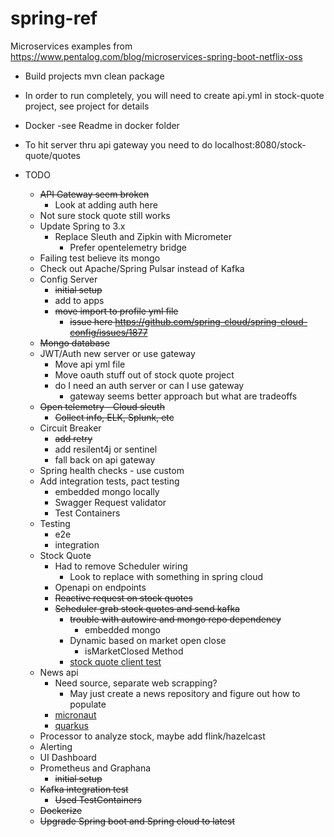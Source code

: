 # spring-ref
Microservices examples from https://www.pentalog.com/blog/microservices-spring-boot-netflix-oss

* Build projects mvn clean package
* In order to run completely, you will need to create api.yml in stock-quote project, see project for details
* Docker -see Readme in docker folder
* To hit server thru api gateway you need to do localhost:8080/stock-quote/quotes



* TODO
  * ~~API Gateway seem broken~~
    * Look at adding auth here
  * Not sure stock quote still works 
  * Update Spring to 3.x
    * Replace Sleuth and Zipkin with Micrometer
      * Prefer opentelemetry bridge
  * Failing test believe its mongo 
  * Check out Apache/Spring Pulsar instead of Kafka
  * Config Server 
    * ~~initial setup~~
    * add to apps
    * ~~move import to profile yml file~~
      * ~~issue here https://github.com/spring-cloud/spring-cloud-config/issues/1877~~
  * ~~Mongo database~~
  * JWT/Auth new server or use gateway
    * Move api yml file
    * Move oauth stuff out of stock quote project
    * do I need an auth server or can I use gateway
      * gateway seems better approach but what are tradeoffs  
  * ~~Open telemetry - Cloud sleuth~~ 
    * ~~Collect info, ELK, Splunk, etc~~
  * Circuit Breaker
    * ~~add retry~~
    * add resilent4j or sentinel
    * fall back on api gateway
  * Spring health checks - use custom
  * Add integration tests, pact testing
    * embedded mongo locally 
    * Swagger Request validator
    * Test Containers
  * Testing
    * e2e
    * integration
  * Stock Quote
    * Had to remove Scheduler wiring
      * Look to replace with something in spring cloud
    * Openapi on endpoints
    * ~~Reactive request on stock quotes~~
    * ~~Scheduler grab stock quotes and send kafka~~
      * ~~trouble with autowire and mongo repo dependency~~ 
        * embedded mongo
      * Dynamic based on market open close
        * isMarketClosed Method
      * [stock quote client test](https://www.baeldung.com/spring-mocking-webclient)
  * News api
    * Need source, separate web scrapping?
      * May just create a news repository and figure out how to populate
    * [micronaut](https://guides.micronaut.io/latest/creating-your-first-micronaut-app-maven-java.html)
    * [quarkus](https://quarkus.io/get-started/)
  * Processor to analyze stock, maybe add flink/hazelcast
  * Alerting
  * UI Dashboard
  * Prometheus and Graphana
    * ~~initial setup~~ 
  * ~~Kafka integration test~~
    * ~~Used TestContainers~~
  * ~~Dockerize~~
  * ~~Upgrade Spring boot and Spring cloud to latest~~
